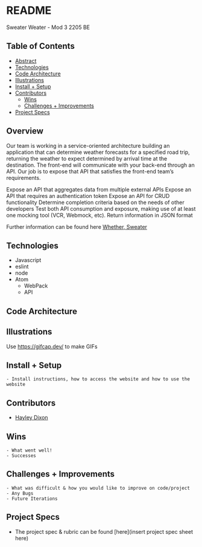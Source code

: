 # README
Sweater Weater - Mod 3 2205 BE


## Table of Contents
  - [Abstract](#abstract)
  - [Technologies](#technologies)
  - [Code Architecture](#code-architecture)
  - [Illustrations](#illustrations)
  - [Install + Setup](#set-up)
  - [Contributors](#contributors)
	- [Wins](#wins)
	- [Challenges + Improvements](#challenges-+-Improvements)
  - [Project Specs](#project-specs)

## Overview

Our team is working in a service-oriented architecture building an application that can determine weather forecasts for a specified road trip, returning the weather to expect determined by arrival time at the destination. The front-end will communicate with your back-end through an API. Our job is to expose that API that satisfies the front-end team’s requirements.

Expose an API that aggregates data from multiple external APIs
Expose an API that requires an authentication token
Expose an API for CRUD functionality
Determine completion criteria based on the needs of other developers
Test both API consumption and exposure, making use of at least one mocking tool (VCR, Webmock, etc).
Return information in JSON format

Further information can be found here
[Whether, Sweater](https://backend.turing.edu/module3/projects/sweater_weather/)

## Technologies
  - Javascript
  - eslint
  - node
  - Atom
	- WebPack
	- API 


## Code Architecture


## Illustrations

Use https://gifcap.dev/ to make GIFs


## Install + Setup
	- Install instructions, how to access the website and how to use the website



## Contributors
  - [Hayley Dixon](https://github.com/hheyhhay)

## Wins
	- What went well!
	- Successes

## Challenges + Improvements
	- What was difficult & how you would like to improve on code/project
	- Any Bugs
	- Future Iterations


## Project Specs
  - The project spec & rubric can be found [here](insert project spec sheet here)
